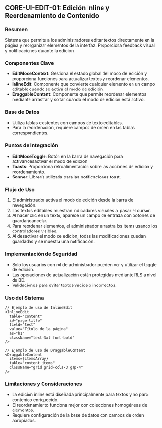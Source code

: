 ## CORE-UI-EDIT-01: Edición Inline y Reordenamiento de Contenido

### Resumen
Sistema que permite a los administradores editar textos directamente en la página y reorganizar elementos de la interfaz. Proporciona feedback visual y notificaciones durante la edición.

### Componentes Clave
- **EditModeContext**: Gestiona el estado global del modo de edición y proporciona funciones para actualizar textos y reordenar elementos.
- **InlineEdit**: Componente que convierte cualquier elemento en un campo editable cuando se activa el modo de edición.
- **DraggableContent**: Componente que permite reordenar elementos mediante arrastrar y soltar cuando el modo de edición está activo.

### Base de Datos
- Utiliza tablas existentes con campos de texto editables.
- Para la reordenación, requiere campos de orden en las tablas correspondientes.

### Puntos de Integración
- **EditModeToggle**: Botón en la barra de navegación para activar/desactivar el modo de edición.
- **Toasts**: Proporciona retroalimentación sobre las acciones de edición y reordenamiento.
- **Sonner**: Librería utilizada para las notificaciones toast.

### Flujo de Uso
1. El administrador activa el modo de edición desde la barra de navegación.
2. Los textos editables muestran indicadores visuales al pasar el cursor.
3. Al hacer clic en un texto, aparece un campo de entrada con botones de guardar/cancelar.
4. Para reordenar elementos, el administrador arrastra los items usando los controladores visibles.
5. Al desactivar el modo de edición, todas las modificaciones quedan guardadas y se muestra una notificación.

### Implementación de Seguridad
- Solo los usuarios con rol de administrador pueden ver y utilizar el toggle de edición.
- Las operaciones de actualización están protegidas mediante RLS a nivel de BD.
- Validaciones para evitar textos vacíos o incorrectos.

### Uso del Sistema
```tsx
// Ejemplo de uso de InlineEdit
<InlineEdit 
  table="content" 
  id="page-title" 
  field="text" 
  value="Título de la página" 
  as="h1"
  className="text-3xl font-bold"
/>

// Ejemplo de uso de DraggableContent
<DraggableContent 
  items={itemsArray}
  table="content_items"
  className="grid grid-cols-3 gap-4"
/>
```

### Limitaciones y Consideraciones
- La edición inline está diseñada principalmente para textos y no para contenido enriquecido.
- El reordenamiento funciona mejor con colecciones homogéneas de elementos.
- Requiere configuración de la base de datos con campos de orden apropiados.

